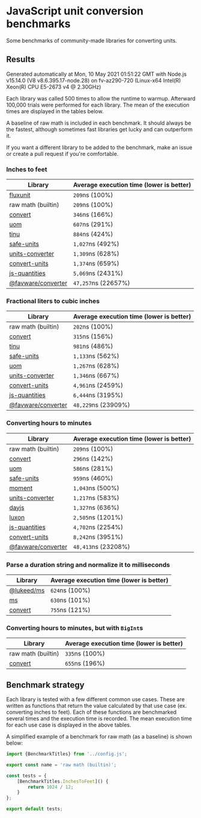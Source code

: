 # JavaScript unit conversion benchmarks

Some benchmarks of community-made libraries for converting units.

## Results

<!-- beginblock(results) -->

Generated automatically at Mon, 10 May 2021 01:51:22 GMT with Node.js v15.14.0 (V8 v8.6.395.17-node.28) on fv-az290-720 (Linux-x64 Intel(R) Xeon(R) CPU E5-2673 v4 @ 2.30GHz)

Each library was called 500 times to allow the runtime to warmup.
Afterward 100,000 trials were performed for each library.
The mean of the execution times are displayed in the tables below.

A baseline of raw math is included in each benchmark.
It should always be the fastest, although sometimes fast libraries get lucky and can outperform it.

If you want a different library to be added to the benchmark, make an issue or create a pull request if you're comfortable.

### Inches to feet

| Library                                                            | Average execution time (lower is better) |
| ------------------------------------------------------------------ | ---------------------------------------- |
| [fluxunit](https://npmjs.com/package/fluxunit)                     | `209`ns (100%)                           |
| raw math (builtin)                                                 | `209`ns (100%)                           |
| [convert](https://npmjs.com/package/convert)                       | `346`ns (166%)                           |
| [uom](https://npmjs.com/package/uom)                               | `607`ns (291%)                           |
| [tinu](https://npmjs.com/package/tinu)                             | `884`ns (424%)                           |
| [safe-units](https://npmjs.com/package/safe-units)                 | `1,027`ns (492%)                         |
| [units-converter](https://npmjs.com/package/units-converter)       | `1,309`ns (628%)                         |
| [convert-units](https://npmjs.com/package/convert-units)           | `1,374`ns (659%)                         |
| [js-quantities](https://npmjs.com/package/js-quantities)           | `5,069`ns (2431%)                        |
| [@favware/converter](https://npmjs.com/package/@favware/converter) | `47,257`ns (22657%)                      |

### Fractional liters to cubic inches

| Library                                                            | Average execution time (lower is better) |
| ------------------------------------------------------------------ | ---------------------------------------- |
| raw math (builtin)                                                 | `202`ns (100%)                           |
| [convert](https://npmjs.com/package/convert)                       | `315`ns (156%)                           |
| [tinu](https://npmjs.com/package/tinu)                             | `981`ns (486%)                           |
| [safe-units](https://npmjs.com/package/safe-units)                 | `1,133`ns (562%)                         |
| [uom](https://npmjs.com/package/uom)                               | `1,267`ns (628%)                         |
| [units-converter](https://npmjs.com/package/units-converter)       | `1,346`ns (667%)                         |
| [convert-units](https://npmjs.com/package/convert-units)           | `4,961`ns (2459%)                        |
| [js-quantities](https://npmjs.com/package/js-quantities)           | `6,444`ns (3195%)                        |
| [@favware/converter](https://npmjs.com/package/@favware/converter) | `48,229`ns (23909%)                      |

### Converting hours to minutes

| Library                                                            | Average execution time (lower is better) |
| ------------------------------------------------------------------ | ---------------------------------------- |
| raw math (builtin)                                                 | `209`ns (100%)                           |
| [convert](https://npmjs.com/package/convert)                       | `296`ns (142%)                           |
| [uom](https://npmjs.com/package/uom)                               | `586`ns (281%)                           |
| [safe-units](https://npmjs.com/package/safe-units)                 | `959`ns (460%)                           |
| [moment](https://npmjs.com/package/moment)                         | `1,043`ns (500%)                         |
| [units-converter](https://npmjs.com/package/units-converter)       | `1,217`ns (583%)                         |
| [dayjs](https://npmjs.com/package/dayjs)                           | `1,327`ns (636%)                         |
| [luxon](https://npmjs.com/package/luxon)                           | `2,505`ns (1201%)                        |
| [js-quantities](https://npmjs.com/package/js-quantities)           | `4,702`ns (2254%)                        |
| [convert-units](https://npmjs.com/package/convert-units)           | `8,242`ns (3951%)                        |
| [@favware/converter](https://npmjs.com/package/@favware/converter) | `48,413`ns (23208%)                      |

### Parse a duration string and normalize it to milliseconds

| Library                                            | Average execution time (lower is better) |
| -------------------------------------------------- | ---------------------------------------- |
| [@lukeed/ms](https://npmjs.com/package/@lukeed/ms) | `624`ns (100%)                           |
| [ms](https://npmjs.com/package/ms)                 | `630`ns (101%)                           |
| [convert](https://npmjs.com/package/convert)       | `755`ns (121%)                           |

### Converting hours to minutes, but with `BigInt`s

| Library                                      | Average execution time (lower is better) |
| -------------------------------------------- | ---------------------------------------- |
| raw math (builtin)                           | `335`ns (100%)                           |
| [convert](https://npmjs.com/package/convert) | `655`ns (196%)                           |

<!-- endblock(results) -->

## Benchmark strategy

Each library is tested with a few different common use cases.
These are written as functions that return the value calculated by that use case (ex. converting inches to feet).
Each of these functions are benchmarked several times and the execution time is recorded.
The mean execution time for each use case is displayed in the above tables.

A simplified example of a benchmark for raw math (as a baseline) is shown below:

```js
import {BenchmarkTitles} from '../config.js';

export const name = 'raw math (builtin)';

const tests = {
	[BenchmarkTitles.InchesToFeet]() {
		return 1024 / 12;
	}
};

export default tests;
```
